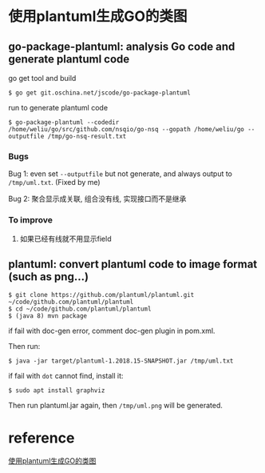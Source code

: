 
# 使用plantuml生成GO的类图
## go-package-plantuml: analysis Go code and generate plantuml code
go get tool and build
```
$ go get git.oschina.net/jscode/go-package-plantuml
```
run to generate plantuml code
```
$ go-package-plantuml --codedir /home/weliu/go/src/github.com/nsqio/go-nsq --gopath /home/weliu/go --outputfile /tmp/go-nsq-result.txt
```
### Bugs
Bug 1: even set `--outputfile` but not generate, and always output to `/tmp/uml.txt`. (Fixed by me)

Bug 2: 聚合显示成关联, 组合没有线, 实现接口而不是继承

### To improve
1. 如果已经有线就不用显示field

## plantuml: convert plantuml code to image format (such as png...)
```
$ git clone https://github.com/plantuml/plantuml.git ~/code/github.com/plantuml/plantuml
$ cd ~/code/github.com/plantuml/plantuml
$ (java 8) mvn package
```
if fail with doc-gen error, comment doc-gen plugin in pom.xml.

Then run:
```
$ java -jar target/plantuml-1.2018.15-SNAPSHOT.jar /tmp/uml.txt
```
if fail with `dot` cannot find, install it: 
```
$ sudo apt install graphviz
```
Then run plantuml.jar again, then `/tmp/uml.png` will be generated.

# reference
[使用plantuml生成GO的类图](https://www.jianshu.com/p/e829f78efc20)